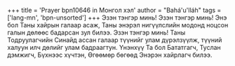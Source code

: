 +++
title = 'Prayer bpn10646 in Монгол хэл'
author = "Bahá'u'lláh"
tags = ['lang-mn', 'bpn-unsorted']
+++
Эзэн тэнгэр минь! Эзэн тэнгэр минь!  Энэ бол Таны хайрын галаар асаж, Таны энэрэл нигүүлслийн модонд ноцсон галын дөлөөс бадарсан зул билээ.  Эзэн тэнгэр минь!  Таны Тодруулагчийн Синайд ассан галаар түүнийг улам дүрэлзүүлж, түүний халуун илч дөлийг улам бадраагтун.  Үнэнхүү Та бол Бататгагч, Туслан дэмжигч, Бүхнээс хүчтэн, Өгөөмөр бөгөөд Энэрэн хайрлагч билээ.

